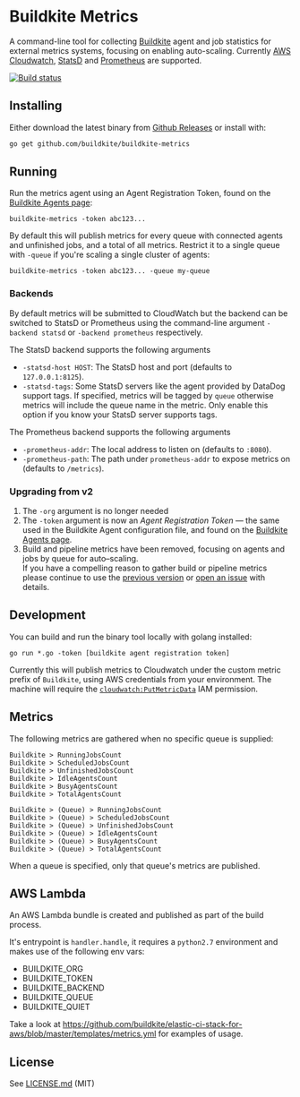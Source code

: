 # Buildkite Metrics

A command-line tool for collecting [Buildkite](https://buildkite.com/) agent and job statistics for external metrics systems, focusing on enabling auto-scaling. Currently [AWS Cloudwatch](http://aws.amazon.com/cloudwatch/), [StatsD](https://github.com/etsy/statsd) and [Prometheus](https://prometheus.io) are supported.

[![Build status](https://badge.buildkite.com/80d04fcde3a306bef44e77aadb1f1ffdc20ebb3c8f1f585a60.svg)](https://buildkite.com/buildkite/buildkite-metrics)

## Installing

Either download the latest binary from [Github Releases](https://github.com/buildkite/buildkite-metrics/releases) or install with:

```bash
go get github.com/buildkite/buildkite-metrics
```

## Running

Run the metrics agent using an Agent Registration Token, found on the [Buildkite Agents page](https://buildkite.com/organizations/-/agents):

```
buildkite-metrics -token abc123...
```

By default this will publish metrics for every queue with connected agents and unfinished jobs, and a total of all metrics. Restrict it to a single queue with `-queue` if you're scaling a single cluster of agents:

```
buildkite-metrics -token abc123... -queue my-queue
```

### Backends

By default metrics will be submitted to CloudWatch but the backend can be switched to StatsD or Prometheus using the command-line argument `-backend statsd` or `-backend prometheus` respectively.

The StatsD backend supports the following arguments

* `-statsd-host HOST`: The StatsD host and port (defaults to `127.0.0.1:8125`).
* `-statsd-tags`: Some StatsD servers like the agent provided by DataDog support tags. If specified, metrics will be tagged by `queue` otherwise metrics will include the queue name in the metric. Only enable this option if you know your StatsD server supports tags.

The Prometheus backend supports the following arguments

* `-prometheus-addr`: The local address to listen on (defaults to `:8080`).
* `-prometheus-path`: The path under `prometheus-addr` to expose metrics on (defaults to `/metrics`).

### Upgrading from v2

1. The `-org` argument is no longer needed
2. The `-token` argument is now an _Agent Registration Token_ — the same used in the Buildkite Agent configuration file, and found on the [Buildkite Agents page](https://buildkite.com/organizations/-/agents).
3. Build and pipeline metrics have been removed, focusing on agents and jobs by queue for auto–scaling.  
   If you have a compelling reason to gather build or pipeline metrics please continue to use the [previous version](https://github.com/buildkite/buildkite-metrics/releases/tag/v2.1.0) or [open an issue](https://github.com/buildkite/buildkite-metrics/issues) with details.

## Development

You can build and run the binary tool locally with golang installed:

```
go run *.go -token [buildkite agent registration token]
```

Currently this will publish metrics to Cloudwatch under the custom metric prefix of `Buildkite`, using AWS credentials from your environment. The machine will require the [`cloudwatch:PutMetricData`](https://docs.aws.amazon.com/AmazonCloudWatch/latest/DeveloperGuide/publishingMetrics.html) IAM permission.

## Metrics

The following metrics are gathered when no specific queue is supplied:

```
Buildkite > RunningJobsCount
Buildkite > ScheduledJobsCount
Buildkite > UnfinishedJobsCount
Buildkite > IdleAgentsCount
Buildkite > BusyAgentsCount
Buildkite > TotalAgentsCount

Buildkite > (Queue) > RunningJobsCount
Buildkite > (Queue) > ScheduledJobsCount
Buildkite > (Queue) > UnfinishedJobsCount
Buildkite > (Queue) > IdleAgentsCount
Buildkite > (Queue) > BusyAgentsCount
Buildkite > (Queue) > TotalAgentsCount
```

When a queue is specified, only that queue's metrics are published.

## AWS Lambda

An AWS Lambda bundle is created and published as part of the build process.

It's entrypoint is `handler.handle`, it requires a `python2.7` environment and makes use of the following env vars:

 - BUILDKITE_ORG
 - BUILDKITE_TOKEN
 - BUILDKITE_BACKEND
 - BUILDKITE_QUEUE
 - BUILDKITE_QUIET

Take a look at https://github.com/buildkite/elastic-ci-stack-for-aws/blob/master/templates/metrics.yml for examples of usage.

## License

See [LICENSE.md](LICENSE.md) (MIT)
